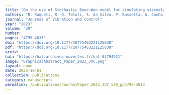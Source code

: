 ```yaml
---
title: "On the use of Stochastic Bouc–Wen model for simulating viscoelastic internal variables from a finite element approximation of steady-rolling tire"
authors: "R. Raqueti, R. O. Teloli, S. da Silva, P. Bussetta, A. Cunha Jr"
journal: "Journal of Vibration and Control"
year: "2023"
volume: "29"
number: 
pages: "4799-4813"
doi: "https://doi.org/10.1177/10775463221125038"
pdf: "https://doi.org/10.1177/10775463221125038"
arxiv: 
hal: "https://hal.archives-ouvertes.fr/hal-03794921"
image: "GraphicalAbstract_Paper_2023_JVC.png"
layout: none
date: 2023-10-01
collection: publications
category: manuscripts
permalink: /publications/JournalPaper_2023_JVC_v29_pp4799-4813
---
```








